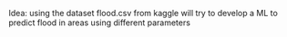 Idea: using the dataset flood.csv from kaggle will try to develop a ML to predict flood in areas using different parameters

